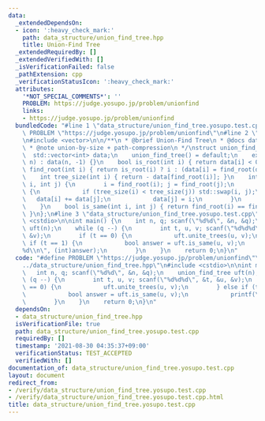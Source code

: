 ```yaml
---
data:
  _extendedDependsOn:
  - icon: ':heavy_check_mark:'
    path: data_structure/union_find_tree.hpp
    title: Union-Find Tree
  _extendedRequiredBy: []
  _extendedVerifiedWith: []
  _isVerificationFailed: false
  _pathExtension: cpp
  _verificationStatusIcon: ':heavy_check_mark:'
  attributes:
    '*NOT_SPECIAL_COMMENTS*': ''
    PROBLEM: https://judge.yosupo.jp/problem/unionfind
    links:
    - https://judge.yosupo.jp/problem/unionfind
  bundledCode: "#line 1 \"data_structure/union_find_tree.yosupo.test.cpp\"\n#define\
    \ PROBLEM \"https://judge.yosupo.jp/problem/unionfind\"\n#line 2 \"data_structure/union_find_tree.hpp\"\
    \n#include <vector>\n\n/**\n * @brief Union-Find Tree\n * @docs data_structure/union_find_tree.md\n\
    \ * @note union-by-size + path-compression\n */\nstruct union_find_tree {\n  \
    \  std::vector<int> data;\n    union_find_tree() = default;\n    explicit union_find_tree(std::size_t\
    \ n) : data(n, -1) {}\n    bool is_root(int i) { return data[i] < 0; }\n    int\
    \ find_root(int i) { return is_root(i) ? i : (data[i] = find_root(data[i])); }\n\
    \    int tree_size(int i) { return - data[find_root(i)]; }\n    int unite_trees(int\
    \ i, int j) {\n        i = find_root(i); j = find_root(j);\n        if (i != j)\
    \ {\n            if (tree_size(i) < tree_size(j)) std::swap(i, j);\n         \
    \   data[i] += data[j];\n            data[j] = i;\n        }\n        return i;\n\
    \    }\n    bool is_same(int i, int j) { return find_root(i) == find_root(j);\
    \ }\n};\n#line 3 \"data_structure/union_find_tree.yosupo.test.cpp\"\n#include\
    \ <cstdio>\n\nint main() {\n    int n, q; scanf(\"%d%d\", &n, &q);\n    union_find_tree\
    \ uft(n);\n    while (q --) {\n        int t, u, v; scanf(\"%d%d%d\", &t, &u,\
    \ &v);\n        if (t == 0) {\n            uft.unite_trees(u, v);\n        } else\
    \ if (t == 1) {\n            bool answer = uft.is_same(u, v);\n            printf(\"\
    %d\\n\", (int)answer);\n        }\n    }\n    return 0;\n}\n"
  code: "#define PROBLEM \"https://judge.yosupo.jp/problem/unionfind\"\n#include \"\
    ../data_structure/union_find_tree.hpp\"\n#include <cstdio>\n\nint main() {\n \
    \   int n, q; scanf(\"%d%d\", &n, &q);\n    union_find_tree uft(n);\n    while\
    \ (q --) {\n        int t, u, v; scanf(\"%d%d%d\", &t, &u, &v);\n        if (t\
    \ == 0) {\n            uft.unite_trees(u, v);\n        } else if (t == 1) {\n\
    \            bool answer = uft.is_same(u, v);\n            printf(\"%d\\n\", (int)answer);\n\
    \        }\n    }\n    return 0;\n}\n"
  dependsOn:
  - data_structure/union_find_tree.hpp
  isVerificationFile: true
  path: data_structure/union_find_tree.yosupo.test.cpp
  requiredBy: []
  timestamp: '2021-08-30 04:35:37+09:00'
  verificationStatus: TEST_ACCEPTED
  verifiedWith: []
documentation_of: data_structure/union_find_tree.yosupo.test.cpp
layout: document
redirect_from:
- /verify/data_structure/union_find_tree.yosupo.test.cpp
- /verify/data_structure/union_find_tree.yosupo.test.cpp.html
title: data_structure/union_find_tree.yosupo.test.cpp
---
```

